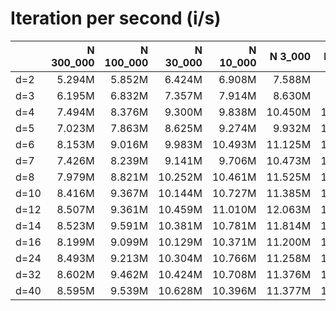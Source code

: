 # Iteration per second (i/s)

|      |N 300_000|N 100_000|N 30_000|N 10_000| N 3_000| N 1_000|   N 300|   N 100|    N 30|    N 10|
|:-----|--------:|--------:|-------:|-------:|-------:|-------:|-------:|-------:|-------:|-------:|
|d=2   |   5.294M|   5.852M|  6.424M|  6.908M|  7.588M|  8.315M|  9.076M| 10.142M| 11.489M| 13.193M|
|d=3   |   6.195M|   6.832M|  7.357M|  7.914M|  8.630M|  9.263M| 10.131M| 11.111M| 12.230M| 13.563M|
|d=4   |   7.494M|   8.376M|  9.300M|  9.838M| 10.450M| 11.134M| 11.831M| 12.458M| 13.110M| 13.495M|
|d=5   |   7.023M|   7.863M|  8.625M|  9.274M|  9.932M| 10.690M| 11.470M| 12.182M| 12.957M| 13.898M|
|d=6   |   8.153M|   9.016M|  9.983M| 10.493M| 11.125M| 11.659M| 12.392M| 12.883M| 13.644M| 14.692M|
|d=7   |   7.426M|   8.239M|  9.141M|  9.706M| 10.473M| 11.099M| 11.798M| 12.694M| 13.310M| 14.687M|
|d=8   |   7.979M|   8.821M| 10.252M| 10.461M| 11.525M| 12.147M| 12.537M| 13.340M| 13.513M| 14.590M|
|d=10  |   8.416M|   9.367M| 10.144M| 10.727M| 11.385M| 12.143M| 12.840M| 13.335M| 14.003M| 14.632M|
|d=12  |   8.507M|   9.361M| 10.459M| 11.010M| 12.063M| 12.267M| 13.074M| 13.450M| 13.943M| 14.668M|
|d=14  |   8.523M|   9.591M| 10.381M| 10.781M| 11.814M| 12.095M| 13.192M| 13.246M| 14.258M| 14.628M|
|d=16  |   8.199M|   9.099M| 10.129M| 10.371M| 11.200M| 11.657M| 12.272M| 12.411M| 13.271M| 14.605M|
|d=24  |   8.493M|   9.213M| 10.304M| 10.766M| 11.258M| 12.159M| 12.237M| 12.556M| 13.535M| 14.586M|
|d=32  |   8.602M|   9.462M| 10.424M| 10.708M| 11.376M| 11.956M| 12.018M| 12.675M| 13.962M| 14.520M|
|d=40  |   8.595M|   9.539M| 10.628M| 10.396M| 11.377M| 11.995M| 12.306M| 12.681M| 13.999M| 14.669M|
